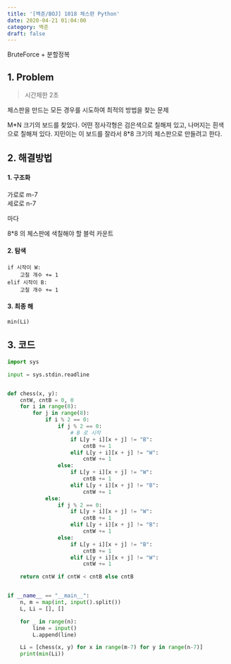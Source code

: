 ```yaml
---
title: '[백준/BOJ] 1018 체스판 Python'
date: 2020-04-21 01:04:00
category: 백준
draft: false
---
```


BruteForce + 분할정복

## 1. Problem <br>
> 시간제한 2초

체스판을 만드는 모든 경우를 시도하여 최적의 방법을 찾는 문제

M\*N 크기의 보드를 찾았다. 어떤 정사각형은 검은색으로 칠해져 있고, 나머지는 흰색으로 칠해져 있다. 지민이는 이 보드를 잘라서 8*8 크기의 체스판으로 만들려고 한다.


## 2. 해결방법

#### 1. 구조화
가로로 m-7<br>
세로로 n-7

마다

8*8 의 체스판에 색칠해야 할 블럭 카운트

#### 2. 탐색 <br>
    if 시작이 W:
        고칠 개수 += 1
    elif 시작이 B:
        고칠 개수 += 1
#### 3. 최종 해 <br>
    min(Li)

## 3. 코드
```python
import sys

input = sys.stdin.readline


def chess(x, y):
    cntW, cntB = 0, 0
    for i in range(8):
        for j in range(8):
            if i % 2 == 0:
                if j % 2 == 0:
                    # B 로 시작
                    if L[y + i][x + j] != "B":
                        cntB += 1
                    elif L[y + i][x + j] != "W":
                        cntW += 1
                else:
                    if L[y + i][x + j] != "W":
                        cntB += 1
                    elif L[y + i][x + j] != "B":
                        cntW += 1
            else:
                if j % 2 == 0:
                    if L[y + i][x + j] != "W":
                        cntB += 1
                    elif L[y + i][x + j] != "B":
                        cntW += 1
                else:
                    if L[y + i][x + j] != "B":
                        cntB += 1
                    elif L[y + i][x + j] != "W":
                        cntW += 1

    return cntW if cntW < cntB else cntB


if __name__ == "__main__":
    n, m = map(int, input().split())
    L, Li = [], []

    for _ in range(n):
        line = input()
        L.append(line)

    Li = [chess(x, y) for x in range(m-7) for y in range(n-7)]
    print(min(Li))
```